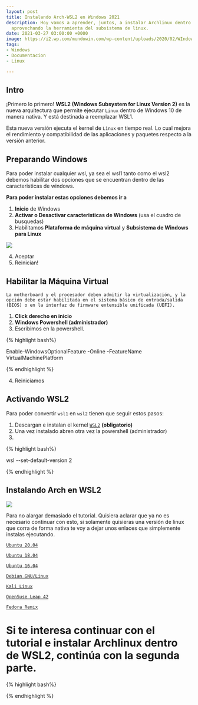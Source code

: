```yaml
---
layout: post
title: Instalando Arch-WSL2 en Windows 2021
description: Hoy vamos a aprender, juntos, a instalar Archlinux dentro de Windows,
  aprovechando la herramienta del subsistema de linux.
date: 2021-03-27 03:00:00 +0000
image: https://i2.wp.com/mundowin.com/wp-content/uploads/2020/02/WIndows-Linux.png?w=832&ssl=1
tags:
- Windows
- Documentacion
- Linux

---
```

## Intro

¡Primero lo primero! **WSL2 (Windows Subsystem for Linux Version 2)** es la nueva arquitectura que permite ejecutar `Linux` dentro de Windows 10 de manera nativa. Y está destinada a reemplazar WSL1.

Esta nueva versión ejecuta el kernel de `Linux` en tiempo real. Lo cual mejora el rendimiento y compatibilidad de las aplicaciones y paquetes respecto a la versión anterior.

## Preparando Windows

Para poder instalar cualquier wsl, ya sea el wsl1 tanto como el wsl2 debemos habilitar dos opciones que se encuentran dentro de las caracteristicas de windows.

**Para poder instalar estas opciones debemos ir a**

1. **Inicio** de Windows
2. **Activar o Desactivar caracteristicas de Windows** (usa el cuadro de busquedas)
3. Habilitamos **Plataforma de máquina virtual** y **Subsistema de Windows para Linux**

![](/uploads/enable-wsl1-windows-10.jpg)

4. Aceptar
5. Reinician!

## Habilitar la Máquina Virtual

    La motherboard y el procesador deben admitir la virtualización, y la opción debe estar habilitada en el sistema básico de entrada/salida (BIOS) o en la interfaz de firmware extensible unificada (UEFI).

1. **Click derecho en inicio**
2. **Windows Powershell (administrador)**
3. Escribimos en la powershell.

{% highlight bash%}

Enable-WindowsOptionalFeature -Online -FeatureName VirtualMachinePlatform

{% endhighlight %}

4. Reiniciamos

## Activando WSL2

Para poder convertir `wsl1` en `wsl2` tienen que seguir estos pasos:

1. Descargan e instalan el kernel [`WSL2`](https://wslstorestorage.blob.core.windows.net/wslblob/wsl_update_x64.msi) **(obligatorio)**
2. Una vez instalado abren otra vez la powershell (administrador)
3. 

{% highlight bash%}

wsl --set-default-version 2

{% endhighlight %}

## Instalando Arch en WSL2

![](https://raw.githubusercontent.com/wiki/yuk7/wsldl/img/Arch_Alpine_Ubuntu.png)

Para no alargar demasiado el tutorial. Quisiera aclarar que ya no es necesario continuar con esto, si solamente quisieras una versión de linux que corra de forma nativa te voy a dejar unos enlaces que simplemente instalas ejecutando.

[`Ubuntu 20.04`](https://aka.ms/wslubuntu2004)

[`Ubuntu 18.04`](https://aka.ms/wsl-ubuntu-1804)

[`Ubuntu 16.04`](https://aka.ms/wsl-ubuntu-1604)

[`Debian GNU/Linux`](https://aka.ms/wsl-debian-gnulinux)

[`Kali Linux`](https://aka.ms/wsl-kali-linux-new)

[`OpenSuse Leap 42`](https://aka.ms/wsl-opensuse-42)

[`Fedora Remix`](https://github.com/WhitewaterFoundry/WSLFedoraRemix/releases/)

# Si te interesa continuar con el tutorial e instalar Archlinux dentro de WSL2, continúa con la segunda parte.

{% highlight bash%}

{% endhighlight %}